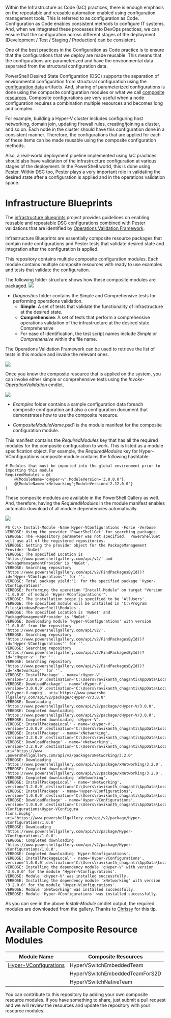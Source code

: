Within the Infrastructure as Code (IaC) practices, there is enough emphasis on the repeatable and reusable automation enabled using configuration management tools. This is referred to as configuration as Code. Configuration as Code enables consistent methods to configure IT systems. And, when we integrated these processes into DevOps practices, we can ensure that the configuration across different stages of the deployment (Development / Test / Staging / Production) can be consistent. 

One of the best practices in the Configuration as Code practice is to ensure that the configurations that we deploy are made reusable. This means that the configurations are parameterized and have the environmental data separated from the structural configuration data. 

PowerShell Desired State Configuration (DSC) supports the separation of environmental configuration from structural configuration using the [configuration data](https://msdn.microsoft.com/en-us/powershell/dsc/configdata) artifacts. And, sharing of parameterized configurations is done using the composite configuration modules or what we call [composite resources](https://msdn.microsoft.com/en-us/powershell/dsc/authoringresourcecomposite). Composite configurations are very useful when a node configuration requires a combination multiple resources and becomes long and complex.

For example, building a Hyper-V cluster includes configuring host networking, domain join, updating firewall rules, creating/joining a cluster, and so on. Each node in the cluster should have this configuration done in a consistent manner. Therefore, the configurations that are applied for each of these items can be made reusable using the composite configuration methods. 

Also, a real-world deployment pipeline implemented using IaC practices should also have validation of the infrastructure configuration at various stages of the deployment. In the PowerShell world, this is done using [Pester](https://github.com/pester/pester). Within DSC too, Pester plays a very important role in validating the desired state after a configuration is applied and in the operations validation space.

# Infrastructure Blueprints #
The [infrastructure blueprints](https://github.com/rchaganti/InfraBlueprints) project provides guidelines on enabling reusable and repeatable DSC configurations combined with Pester validations that are identified by [Operations Validation Framework](https://github.com/PowerShell/Operation-Validation-Framework).

Infrastructure Blueprints are essentially composite resource packages that contain node configurations and Pester tests that validate desired state and integration after the configuration is applied.

This repository contains multiple composite configuration modules. Each module contains multiple composite resources with ready to use examples and tests that validate the configuration.
 
The following folder structure shows how these composite modules are packaged.
![](http://i.imgur.com/4QZnVg5.png)

- *Diagnostics* folder contains the Simple and Comprehensive tests for performing operations validation.
	- **Simple**: A set of tests that validate the functionality of infrastructure at the desired state.
	- **Comprehensive**: A set of tests that perform a comprehensive operations validation of the infrastructure at the desired state. Comprehensive 
	- For ease of identification, the test script names include *Simple* or *Comprehensive* within the file name.

The Operations Validation Framework can be used to retrieve the list of tests in this module and invoke the relevant ones. 

![](http://i.imgur.com/e4BJvn9.png)

Once you know the composite resource that is applied on the system, you can invoke either simple or comprehensive tests using the *Invoke-OperationValidation* cmdlet.

![](http://i.imgur.com/5EOlsum.png)

- *Examples* folder contains a sample configuration data foreach composite configuration and also a configuration document that demonstrates how to use the composite resource.

- *CompositeModuleName*.psd1 is the module manifest for the composite configuration module.

This manifest contains the *RequiredModules* key that has all the required modules for the composite configuration to work. This is listed as a module specification object. For example, the *RequiredModules* key for Hyper-VConfigurations composite module contains the following hashtable.

    # Modules that must be imported into the global environment prior to importing this module
    RequiredModules = @(
        @{ModuleName='cHyper-v';ModuleVersion='3.0.0.0'},
        @{ModuleName='xNetworking';ModuleVersion='2.12.0.0'}
    )

These composite modules are available in the PowerShell Gallery as well. And, therefore, having the *RequiredModules* in the module manifest enables automatic download of all module dependencies automatically.

![](http://i.imgur.com/BZgPmUg.png)

    PS C:\> Install-Module -Name Hyper-VConfigurations -Force -Verbose
    VERBOSE: Using the provider 'PowerShellGet' for searching packages.
    VERBOSE: The -Repository parameter was not specified.  PowerShellGet will use all of the registered repositories.
    VERBOSE: Getting the provider object for the PackageManagement Provider 'NuGet'.
    VERBOSE: The specified Location is 'https://www.powershellgallery.com/api/v2/' and PackageManagementProvider is 'NuGet'.
    VERBOSE: Searching repository 'https://www.powershellgallery.com/api/v2/FindPackagesById()?id='Hyper-VConfigurations'' for ''.
    VERBOSE: Total package yield:'1' for the specified package 'Hyper-VConfigurations'.
    VERBOSE: Performing the operation "Install-Module" on target "Version '1.0.0.0' of module 'Hyper-VConfigurations'".
    VERBOSE: The installation scope is specified to be 'AllUsers'.
    VERBOSE: The specified module will be installed in 'C:\Program Files\WindowsPowerShell\Modules'.
    VERBOSE: The specified Location is 'NuGet' and PackageManagementProvider is 'NuGet'.
    VERBOSE: Downloading module 'Hyper-VConfigurations' with version '1.0.0.0' from the repository 'https://www.powershellgallery.com/api/v2/'.
    VERBOSE: Searching repository 'https://www.powershellgallery.com/api/v2/FindPackagesById()?id='Hyper-VConfigurations'' for ''.
    VERBOSE: Searching repository 'https://www.powershellgallery.com/api/v2/FindPackagesById()?id='cHyper-v'' for ''.
    VERBOSE: Searching repository 'https://www.powershellgallery.com/api/v2/FindPackagesById()?id='xNetworking'' for ''.
    VERBOSE: InstallPackage' - name='cHyper-V', version='3.0.0.0',destination='C:\Users\ravikanth_chaganti\AppData\Local\Temp\1037779645'
    VERBOSE: DownloadPackage' - name='cHyper-V', version='3.0.0.0',destination='C:\Users\ravikanth_chaganti\AppData\Local\Temp\1037779645\cHyper-V\cHyper-V.nupkg', uri='https://www.powershe
    llgallery.com/api/v2/package/cHyper-V/3.0.0'
    VERBOSE: Downloading 'https://www.powershellgallery.com/api/v2/package/cHyper-V/3.0.0'.
    VERBOSE: Completed downloading 'https://www.powershellgallery.com/api/v2/package/cHyper-V/3.0.0'.
    VERBOSE: Completed downloading 'cHyper-V'.
    VERBOSE: InstallPackageLocal' - name='cHyper-V', version='3.0.0.0',destination='C:\Users\ravikanth_chaganti\AppData\Local\Temp\1037779645'
    VERBOSE: InstallPackage' - name='xNetworking', version='3.2.0.0',destination='C:\Users\ravikanth_chaganti\AppData\Local\Temp\1037779645'
    VERBOSE: DownloadPackage' - name='xNetworking', version='3.2.0.0',destination='C:\Users\ravikanth_chaganti\AppData\Local\Temp\1037779645\xNetworking\xNetworking.nupkg', uri='https://www
    .powershellgallery.com/api/v2/package/xNetworking/3.2.0'
    VERBOSE: Downloading 'https://www.powershellgallery.com/api/v2/package/xNetworking/3.2.0'.
    VERBOSE: Completed downloading 'https://www.powershellgallery.com/api/v2/package/xNetworking/3.2.0'.
    VERBOSE: Completed downloading 'xNetworking'.
    VERBOSE: InstallPackageLocal' - name='xNetworking', version='3.2.0.0',destination='C:\Users\ravikanth_chaganti\AppData\Local\Temp\1037779645'
    VERBOSE: InstallPackage' - name='Hyper-VConfigurations', version='1.0.0.0',destination='C:\Users\ravikanth_chaganti\AppData\Local\Temp\1037779645'
    VERBOSE: DownloadPackage' - name='Hyper-VConfigurations', version='1.0.0.0',destination='C:\Users\ravikanth_chaganti\AppData\Local\Temp\1037779645\Hyper-VConfigurations\Hyper-VConfigura
    tions.nupkg', uri='https://www.powershellgallery.com/api/v2/package/Hyper-VConfigurations/1.0.0'
    VERBOSE: Downloading 'https://www.powershellgallery.com/api/v2/package/Hyper-VConfigurations/1.0.0'.
    VERBOSE: Completed downloading 'https://www.powershellgallery.com/api/v2/package/Hyper-VConfigurations/1.0.0'.
    VERBOSE: Completed downloading 'Hyper-VConfigurations'.
    VERBOSE: InstallPackageLocal' - name='Hyper-VConfigurations', version='1.0.0.0',destination='C:\Users\ravikanth_chaganti\AppData\Local\Temp\1037779645'
    VERBOSE: Installing the dependency module 'cHyper-V' with version '3.0.0.0' for the module 'Hyper-VConfigurations'.
    VERBOSE: Module 'cHyper-V' was installed successfully.
    VERBOSE: Installing the dependency module 'xNetworking' with version '3.2.0.0' for the module 'Hyper-VConfigurations'.
    VERBOSE: Module 'xNetworking' was installed successfully.
    VERBOSE: Module 'Hyper-VConfigurations' was installed successfully.

As you can see in the above *Install-Module* cmdlet output, the required modules are downloaded from the gallery. Thanks to [Chrissy](https://blog.netnerds.net/2017/05/powershell-gallery-metapackages/) for this tip. 

# Available Composite Resource Modules #
| Module Name  | Composite Resources |
| -----------  | ------------------- |
| [Hyper-VConfigurations](https://www.powershellgallery.com/packages/Hyper-VConfigurations) | HyperVSwitchEmbeddedTeam |
|  | HyperVSwitchEmbeddedTeamForS2D |
|  | HyperVSwitchNativeTeam |

You can contribute to this repository by adding your own composite resource modules. If you have something to share, just submit a pull request and we will review the resources and update the repository with your resource modules.